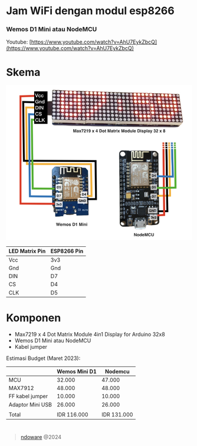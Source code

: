 # Jam WiFi dengan modul esp8266

### Wemos D1 Mini atau NodeMCU
Youtube: [https://www.youtube.com/watch?v=AhU7EykZbcQ](https://www.youtube.com/watch?v=AhU7EykZbcQ)

# Skema

![alt text](https://github.com//brifeb/Jam-Digital-WiFi-ESP8266/blob/master/img/skema.png?raw=true)

| LED Matrix Pin | ESP8266 Pin |
| --- | --- |
| Vcc            | 3v3 |
| Gnd            | Gnd |
| DIN            | D7 |
| CS             | D4 |
| CLK            | D5 |

# Komponen

- Max7219 x 4 Dot Matrix Module 4in1 Display for Arduino 32x8
- Wemos D1 Mini atau NodeMCU
- Kabel jumper

Estimasi Budget (Maret 2023):

||Wemos Mini D1|Nodemcu|
| --- | --- | --- |
|MCU | 32.000|47.000|
|MAX7912 | 48.000|48.000|
|FF kabel jumper | 10.000|10.000|
|Adaptor Mini USB | 26.000|26.000|
||||
|Total | IDR 116.000 | IDR 131.000|

# 
> [ndoware](https://ndoware.com) @2024